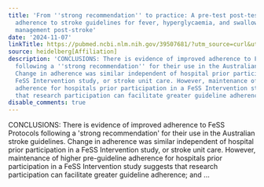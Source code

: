 ```yaml
---
title: 'From ''strong recommendation'' to practice: A pre-test post-test study examining
  adherence to stroke guidelines for fever, hyperglycaemia, and swallowing (FeSS)
  management post-stroke'
date: '2024-11-07'
linkTitle: https://pubmed.ncbi.nlm.nih.gov/39507681/?utm_source=curl&utm_medium=rss&utm_campaign=pubmed-2&utm_content=1FakS-2QOkCT8HsMOQP1bCRQ4YzyumYOmxmF0moLsQ3dFB1E9V&fc=20220326224207&ff=20241107171252&v=2.18.0.post9+e462414
source: heidelberg[Affiliation]
description: 'CONCLUSIONS: There is evidence of improved adherence to FeSS Protocols
  following a ''strong recommendation'' for their use in the Australian stroke guidelines.
  Change in adherence was similar independent of hospital prior participation in a
  FeSS Intervention study, or stroke unit care. However, maintenance of higher pre-guideline
  adherence for hospitals prior participation in a FeSS Intervention study suggests
  that research participation can facilitate greater guideline adherence; and ...'
disable_comments: true
---
```

CONCLUSIONS: There is evidence of improved adherence to FeSS Protocols following a 'strong recommendation' for their use in the Australian stroke guidelines. Change in adherence was similar independent of hospital prior participation in a FeSS Intervention study, or stroke unit care. However, maintenance of higher pre-guideline adherence for hospitals prior participation in a FeSS Intervention study suggests that research participation can facilitate greater guideline adherence; and ...